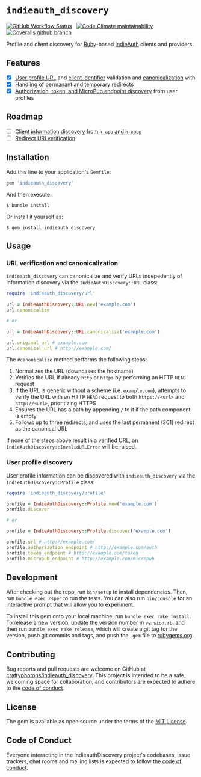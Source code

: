# `indieauth_discovery`

[![GitHub Workflow Status](https://img.shields.io/github/workflow/status/craftyphotons/indieauth_discovery/Verify/main?style=for-the-badge)](https://github.com/craftyphotons/indieauth_discovery/actions?query=workflow%3AVerify)
&nbsp;
[![Code Climate maintainability](https://img.shields.io/codeclimate/maintainability/craftyphotons/indieauth_discovery?style=for-the-badge)](https://codeclimate.com/github/craftyphotons/indieauth_discovery)
&nbsp;
[![Coveralls github branch](https://img.shields.io/coveralls/github/craftyphotons/indieauth_discovery/main?style=for-the-badge)](https://coveralls.io/github/craftyphotons/indieauth_discovery)

Profile and client discovery for [Ruby](https://www.ruby-lang.org/en)-based [IndieAuth](https://indieauth.spec.indieweb.org) clients and providers.

## Features

- [x] [User profile URL](https://indieauth.spec.indieweb.org/#user-profile-url) and [client identifier](https://indieauth.spec.indieweb.org/#client-identifier) validation and [canonicalization](https://indieauth.spec.indieweb.org/#url-canonicalization) with 
- [x] Handling of [permanant and temporary redirects](https://indieauth.spec.indieweb.org/#redirect-examples)
- [x] [Authorization, token, and MicroPub endpoint discovery](https://indieauth.spec.indieweb.org/#discovery-by-clients) from user profiles

## Roadmap

- [ ] [Client information discovery](https://indieauth.spec.indieweb.org/#client-information-discovery) from [`h-app` and `h-xapp`](https://indieweb.org/h-x-app)
- [ ] [Redirect URI verification](https://indieauth.spec.indieweb.org/#redirect-url)

## Installation

Add this line to your application's `Gemfile`:

```ruby
gem 'indieauth_discovery'
```

And then execute:

    $ bundle install

Or install it yourself as:

    $ gem install indieauth_discovery

## Usage

### URL verification and canonicalization

`indieauth_discovery` can canonicalize and verify URLs indepedently of information discovery via the `IndieAuthDiscovery::URL` class:

``` ruby
require 'indieauth_discovery/url'

url = IndieAuthDiscovery::URL.new('example.com')
url.canonicalize

# or

url = IndieAuthDiscovery::URL.canonicalize('example.com')

url.original_url # example.com
url.canonical_url # http://example.com/
```

The `#canonicalize` method performs the following steps:

1. Normalizes the URL (downcases the hostname)
2. Verifies the URL if already `http` or `https` by performing an HTTP `HEAD` request
3. If the URL is generic without a scheme (i.e. `example.com`), attempts to verify the URL with an HTTP `HEAD` request to both `https://<url>` and `http://<url>`, prioritizing HTTPS
4. Ensures the URL has a path by appending `/` to it if the path component is empty
5. Follows up to three redirects, and uses the last permanent (301) redirect as the canonical URL

If none of the steps above result in a verified URL, an `IndieAuthDiscovery::InvalidURLError` will be raised.

### User profile discovery

User profile information can be discovered with `indieauth_discovery` via the `IndieAuthDiscovery::Profile` class:

``` ruby
require 'indieauth_discovery/profile'

profile = IndieAuthDiscovery::Profile.new('example.com')
profile.discover

# or

profile = IndieAuthDiscovery::Profile.discover('example.com')

profile.url # http://example.com/
profile.authorization_endpoint # http://example.com/auth
profile.token_endpoint # http://example.com/token
profile.micropub_endpoint # http://example.com/micropub
```

## Development

After checking out the repo, run `bin/setup` to install dependencies. Then, run `bundle exec rspec` to run the tests. You can also run `bin/console` for an interactive prompt that will allow you to experiment.

To install this gem onto your local machine, run `bundle exec rake install`. To release a new version, update the version number in `version.rb`, and then run `bundle exec rake release`, which will create a git tag for the version, push git commits and tags, and push the `.gem` file to [rubygems.org](https://rubygems.org).

## Contributing

Bug reports and pull requests are welcome on GitHub at [craftyphotons/indieauth_discovery](https://github.com/craftyphotons/indieauth_discovery). This project is intended to be a safe, welcoming space for collaboration, and contributors are expected to adhere to the [code of conduct](https://github.com/craftyphotons/indieauth_discovery/blob/main/CODE_OF_CONDUCT.md).

## License

The gem is available as open source under the terms of the [MIT License](https://opensource.org/licenses/MIT).

## Code of Conduct

Everyone interacting in the IndieauthDiscovery project's codebases, issue trackers, chat rooms and mailing lists is expected to follow the [code of conduct](https://github.com/[USERNAME]/indieauth_discovery/blob/master/CODE_OF_CONDUCT.md).
